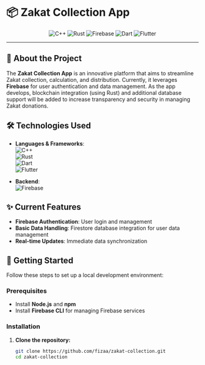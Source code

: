 # 📦 Zakat Collection App

<p align="center">
  <img src="https://img.shields.io/badge/C++-00599C?style=for-the-badge&logo=cplusplus&logoColor=white" alt="C++">
  <img src="https://img.shields.io/badge/Rust-DEA584?style=for-the-badge&logo=rust&logoColor=black" alt="Rust">
  <img src="https://img.shields.io/badge/Firebase-FFCA28?style=for-the-badge&logo=firebase&logoColor=white" alt="Firebase">
  <img src="https://img.shields.io/badge/Dart-0175C2?style=for-the-badge&logo=dart&logoColor=white" alt="Dart">
  <img src="https://img.shields.io/badge/Flutter-02569B?style=for-the-badge&logo=flutter&logoColor=white" alt="Flutter">
</p>

---

## 🚀 About the Project

The **Zakat Collection App** is an innovative platform that aims to streamline Zakat collection, calculation, and distribution. Currently, it leverages **Firebase** for user authentication and data management. As the app develops, blockchain integration (using Rust) and additional database support will be added to increase transparency and security in managing Zakat donations.

## 🛠️ Technologies Used

- **Languages & Frameworks**:  
  ![C++](https://img.shields.io/badge/C++-00599C?style=for-the-badge&logo=cplusplus&logoColor=white)  
  ![Rust](https://img.shields.io/badge/Rust-DEA584?style=for-the-badge&logo=rust&logoColor=black)  
  ![Dart](https://img.shields.io/badge/Dart-0175C2?style=for-the-badge&logo=dart&logoColor=white)  
  ![Flutter](https://img.shields.io/badge/Flutter-02569B?style=for-the-badge&logo=flutter&logoColor=white)  

- **Backend**:  
  ![Firebase](https://img.shields.io/badge/Firebase-FFCA28?style=for-the-badge&logo=firebase&logoColor=white)

## ✨ Current Features

- **Firebase Authentication**: User login and management
- **Basic Data Handling**: Firestore database integration for user data management
- **Real-time Updates**: Immediate data synchronization

## 🚀 Getting Started

Follow these steps to set up a local development environment:

### Prerequisites

- Install **Node.js** and **npm**
- Install **Firebase CLI** for managing Firebase services

### Installation

1. **Clone the repository:**
   ```bash
   git clone https://github.com/fizaa/zakat-collection.git
   cd zakat-collection
